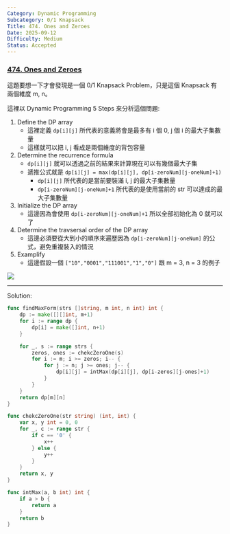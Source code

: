 ```yaml
---
Category: Dynamic Programming
Subcategory: 0/1 Knapsack
Title: 474. Ones and Zeroes
Date: 2025-09-12
Difficulty: Medium
Status: Accepted
---
```

### [474. Ones and Zeroes]

這題要想一下才會發現是一個 0/1 Knapsack Problem，只是這個 Knapsack 有兩個維度 m, n。

這裡以 Dynamic Programming 5 Steps 來分析這個問題:

1.  Define the DP array
    -   這裡定義 `dp[i][j]` 所代表的意義將會是最多有 i 個 0, j 個 i 的最大子集數量
    -   這樣就可以把 i, j 看成是兩個維度的背包容量
2.  Determine the recurrence formula
    -   `dp[i][j]` 就可以透過之前的結果來計算現在可以有幾個最大子集
    -   遞推公式就是 `dp[i][j] = max(dp[i][j], dp[i-zeroNum][j-oneNum]+1)`
        -   `dp[i][j]` 所代表的是當前要裝滿 i, j 的最大子集數量
        -   `dp[i-zeroNum][j-oneNum]+1` 所代表的是使用當前的 str 可以達成的最大子集數量
3.  Initialize the DP array
    -   這邊因為會使用 `dp[i-zeroNum][j-oneNum]+1` 所以全部初始化為 0 就可以了
4.  Determine the travsersal order of the DP array
    -   這邊必須要從大到小的順序來遍歷因為 `dp[i-zeroNum][j-oneNum]` 的公式，避免重複裝入的情況
5.  Examplify
    -   這邊假設一個 `["10","0001","111001","1","0"]` 跟 m = 3, n = 3 的例子

![](https://camo.githubusercontent.com/40901831eb0704a4d1bd43950f3d2fd6ce431713fb72ba7bcbd0178485f1b8ce/68747470733a2f2f636f64652d7468696e6b696e672d313235333835353039332e66696c652e6d7971636c6f75642e636f6d2f706963732f32303231303132303131313230313531322e6a7067)

---

Solution:
```go
func findMaxForm(strs []string, m int, n int) int {
	dp := make([][]int, m+1)
	for i := range dp {
		dp[i] = make([]int, n+1)
	}

	for _, s := range strs {
		zeros, ones := chekcZeroOne(s)
		for i := m; i >= zeros; i-- {
			for j := n; j >= ones; j-- {
				dp[i][j] = intMax(dp[i][j], dp[i-zeros][j-ones]+1)
			}
		}
	}
	return dp[m][n]
}

func chekcZeroOne(str string) (int, int) {
	var x, y int = 0, 0
	for _, c := range str {
		if c == '0' {
			x++
		} else {
			y++
		}
	}
	return x, y
}

func intMax(a, b int) int {
	if a > b {
		return a
	}
	return b
}
```

[474. Ones and Zeroes]: https://leetcode.com/problems/ones-and-zeroes/